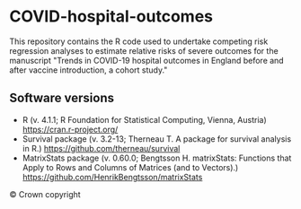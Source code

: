 # COVID-hospital-outcomes

This repository contains the R code used to undertake competing risk regression analyses to estimate relative risks of severe outcomes for the manuscript "Trends in COVID-19 hospital outcomes in England before and after vaccine introduction, a cohort study."

## Software versions
- R (v. 4.1.1; R Foundation for Statistical Computing, Vienna, Austria) https://cran.r-project.org/
- Survival package (v. 3.2-13; Therneau T. A package for survival analysis in R.) https://github.com/therneau/survival
- MatrixStats package (v. 0.60.0; Bengtsson H. matrixStats: Functions that Apply to Rows and Columns of Matrices (and to Vectors).) https://github.com/HenrikBengtsson/matrixStats

&copy; Crown copyright
